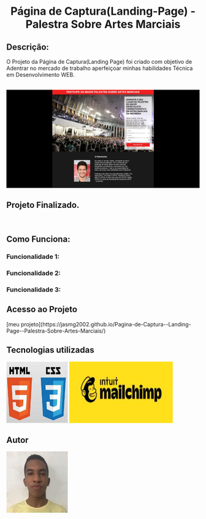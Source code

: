 <h1 align="center">  Página de Captura(Landing-Page) - Palestra Sobre Artes Marciais </h1>

<h2>Descrição:</h2>
<p>O Projeto da Página de Captura(Landing Page) foi criado com objetivo de Adentrar no mercado de trabalho aperfeiçoar minhas habilidades Técnica em Desenvolvimento WEB.</p><br>

<img src="https://github.com/Jasmg2002/Pagina-de-Captura--Landing-Page--Palestra-Sobre-Artes-Marciais/blob/main/image/photoPage.JPG">

<h2 color=green >Projeto Finalizado.</h2><br>

<h2>Como Funciona:</h2>
  <h3> Funcionalidade 1:</h3>
    <p></p>
  <h3> Funcionalidade 2:</h3>
    <p></p>
  <h3> Funcionalidade 3:</h3>
    <p></p>

<h2>Acesso ao Projeto</h2>
  [meu projeto](https://jasmg2002.github.io/Pagina-de-Captura--Landing-Page--Palestra-Sobre-Artes-Marciais/)
<h2>Tecnologias utilizadas</h2>
<img width=160px height=160px src="./image/html_css.jpg">
<img width=270px height=160px src="./image/mailchimp.jpg">

<h2>Autor</h2>
<img width=160px height=160px src="./image/minha_foto.jpg">

